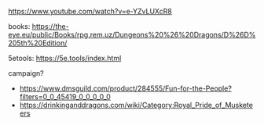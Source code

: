 https://www.youtube.com/watch?v=e-YZvLUXcR8

books: https://the-eye.eu/public/Books/rpg.rem.uz/Dungeons%20%26%20Dragons/D%26D%205th%20Edition/

5etools: https://5e.tools/index.html

campaign?
- https://www.dmsguild.com/product/284555/Fun-for-the-People?filters=0_0_45419_0_0_0_0_0
- https://drinkinganddragons.com/wiki/Category:Royal_Pride_of_Musketeers